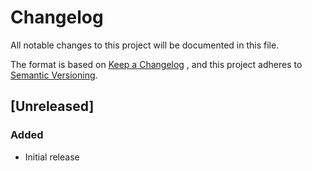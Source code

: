 # Changelog

All notable changes to this project will be documented in this file.

The format is based on [Keep a Changelog](https://keepachangelog.com/en/1.0.0/)
, and this project adheres to [Semantic Versioning](https://semver.org/spec/v2.0.0.html).

## [Unreleased]
### Added
 - Initial release
